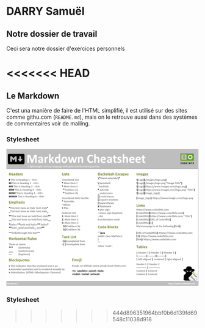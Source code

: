 # DARRY Samuël

## Notre dossier de travail

Ceci sera notre dossier d'exercices personnels

<<<<<<< HEAD
=======
## Le Markdown

C'est una manière de faire de l'HTML simplifié, il est utilisé sur des sites comme githu.com (`README.md`), mais on le retrouve aussi dans des systèmes de commentaires voir de mailing. 

### Stylesheet 

![Markdown](../../datas/md.png)

### Stylesheet 





>>>>>>> 444d896351964bbf0b6d139fd69548c11038d918

